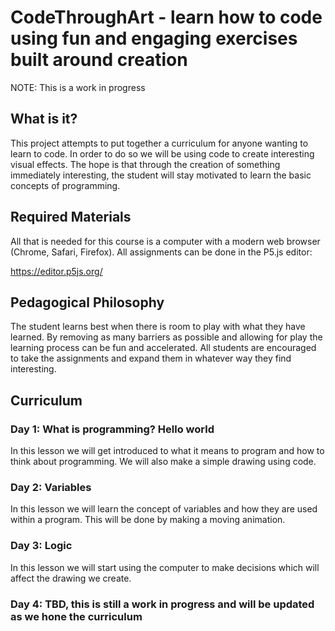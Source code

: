 # CodeThroughArt - learn how to code using fun and engaging exercises built around creation

NOTE: This is a work in progress 

## What is it?

This project attempts to put together a curriculum for anyone wanting to learn to code. In order to do so we will be using code to create interesting visual effects. The hope is that through the creation of something immediately interesting, the student will stay motivated to learn the basic concepts of programming.

## Required Materials

All that is needed for this course is a computer with a modern web browser (Chrome, Safari, Firefox). All assignments can be done in the P5.js editor:

https://editor.p5js.org/ 

## Pedagogical Philosophy

The student learns best when there is room to play with what they have learned. By removing as many barriers as possible and allowing for play the learning process can be fun and accelerated. All students are encouraged to take the assignments and expand them in whatever way they find interesting.


## Curriculum

### Day 1: What is programming? Hello world

In this lesson we will get introduced to what it means to program and how to think about programming. We will also make a simple drawing using code.

### Day 2: Variables

In this lesson we will learn the concept of variables and how they are used within a program. This will be done by making a moving animation.

### Day 3: Logic

In this lesson we will start using the computer to make decisions which will affect the drawing we create.

### Day 4: TBD, this is still a work in progress and will be updated as we hone the curriculum

